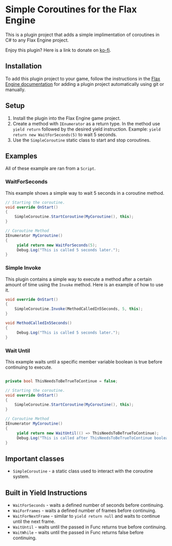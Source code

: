 # Simple Coroutines for the Flax Engine
This is a plugin project that adds a simple implimentation of coroutines in C# to any Flax Engine project.

Enjoy this plugin? Here is a link to donate on [ko-fi](https://ko-fi.com/tryibion).

## Installation
To add this plugin project to your game, follow the instructions in the [Flax Engine documentation](https://docs.flaxengine.com/manual/scripting/plugins/plugin-project.html#automated-git-cloning) for adding a plugin project automatically using git or manually.

## Setup
1. Install the plugin into the Flax Engine game project.
2. Create a method with `IEnumerator` as a return type. In the method use `yield return` followed by the desired yield instruction. Example: `yield return new WaitForSeconds(5)` to wait 5 seconds.
3. Use the `SimpleCoroutine` static class to start and stop coroutines.

## Examples
All of these example are ran from a `Script`.

### WaitForSeconds
This example shows a simple way to wait 5 seconds in a coroutine method.

```csharp
// Starting the coroutine.
void override OnStart()
{
    SimpleCoroutine.StartCoroutine(MyCoroutine(), this);
}

// Coroutine Method
IEnumerator MyCoroutine()
{
     yield return new WaitForSeconds(5);
     Debug.Log("This is called 5 seconds later.");
}
```

### Simple Invoke

This plugin contains a simple way to execute a method after a certain amount of time using the `Invoke` method. Here is an example of how to use it.

```csharp
void override OnStart()
{
    SimpleCoroutine.Invoke(MethodCalledIn5Seconds, 5, this);
}

void MethodCalledIn5Seconds()
{
     Debug.Log("This is called 5 seconds later.");
}
```

### Wait Until
This example waits until a specific member variable boolean is true before continuing to execute.

```csharp

private bool ThisNeedsToBeTrueToContinue = false;

// Starting the coroutine.
void override OnStart()
{
    SimpleCoroutine.StartCoroutine(MyCoroutine(), this);
}

// Coroutine Method
IEnumerator MyCoroutine()
{
     yield return new WaitUntil(() => ThisNeedsToBeTrueToContinue);
     Debug.Log("This is called after ThisNeedsToBeTrueToContinue boolean is set to true.");
}
```

## Important classes
- `SimpleCoroutine` - a static class used to interact with the coroutine system.

## Built in Yield Instructions
- `WaitForSeconds` - waits a defined number of seconds before continuing.
- `WaiForFrames` - waits a defined number of frames before continuing.
- `WaitForNextFrame` - similar to `yield return null` and waits to continue until the next frame.
- `WaitUntil` - waits until the passed in Func returns true before continuing.
- `WaitWhile` - waits until the passed in Func returns false before continuing.
